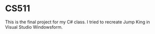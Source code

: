 # CS511
This is the final project for my C# class. I tried to recreate Jump King in Visual Studio Windowsform.
